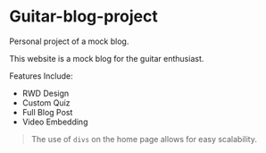 # Guitar-blog-project
Personal project of a mock blog.

This website is a mock blog for the guitar enthusiast. 

Features Include:
- RWD Design
- Custom Quiz
- Full Blog Post
- Video Embedding

> The use of <code>divs</code> on the home page allows for easy scalability. 